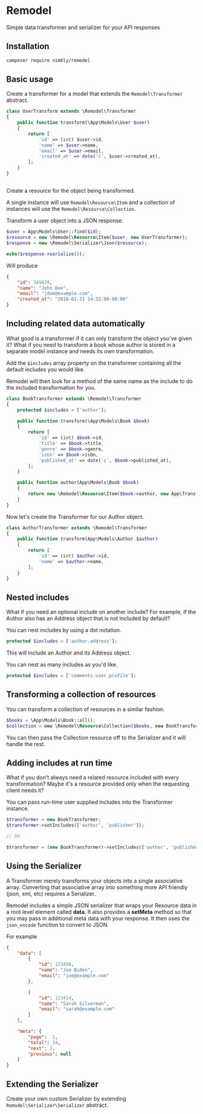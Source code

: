 # Remodel
Simple data transformer and serializer for your API responses

## Installation

```bash
composer require nimbly/remodel
```

## Basic usage

Create a transformer for a model that extends the ```Remodel\Transformer``` abstract.

```php
class UserTransform extends \Remodel\Transformer
{
    public function transform(\App\Models\User $user)
    {
        return [
            'id' => (int) $user->id,
            'name' => $user->name,
            'email' => $user->email,
            'created_at' => date('c', $user->created_at),
        ];
    }
}
```
##

Create a resource for the object being transformed.

A single instance will use ```Remodel\Resource\Item``` and a collection of instances will use the ```Remodel\Resource\Collection```.

Transform a user object into a JSON response.

```php
$user = App\Models\User::find($id);
$resource = new \Remodel\Resource\Item($user, new UserTransformer);
$response = new \Remodel\Serializer\Json($resource);
```

```php
echo($response->serialize());
```

Will produce

```json
{
    "id": 345678,
    "name": "John Doe",
    "email": "jdoe@example.com",
    "created_at": "2018-01-31 14:52:09-08:00"
}
```

## Including related data automatically
What good is a transformer if it can only transform the object you've given it? What if you need to transform a book whose author is stored in a separate model instance and needs its own transformation.

Add the ```$includes``` array property on the transformer containing
all the default includes you would like.

Remodel will then look for a method of the same name as the
include to do the included transformation for you.

```php
class BookTransformer extends \Remodel\Transformer
{
    protected $includes = ['author'];

    public function transform(\App\Models\Book $book)
    {
        return [
            'id' => (int) $book->id,
            'title' => $book->title,
            'genre' => $book->genre,
            'isbn' => $book->isbn,
            'published_at' => date('c', $book->published_at),
        ];
    }

    public function author(App\Models\Book $book)
    {
        return new \Remodel\Resource\Item($book->author, new App\Transformers\AuthorTransformer);
    }
}
```


Now let's create the Transformer for our Author object.

```php
class AuthorTransformer extends \Remodel\Transformer
{
    public function transform(App\Models\Author $author)
    {
        return [
            'id' => (int) $author->id,
            'name' => $author->name,
        ];
    }
}
```

## Nested includes
What if you need an optional include on another include? For example, if the Author also has an Address object that is not included by default?

You can nest includes by using a dot notation.

```php
protected $includes = ['author.address'];
```
This will include an Author and its Address object.

You can nest as many includes as you'd like.

```php
protected $includes = ['comments.user.profile'];
```

## Transforming a collection of resources

You can transform a collection of resources in a similar fashion.

```php
$books = \App\Models\Book::all();
$collection = new \Remodel\Resource\Collection($books, new BookTransformer);
```

You can then pass the Collection resource off to the Serializer and it will handle the rest.

## Adding includes at run time
What if you don't always need a related resource included with every transformation? Maybe it's a resource
provided only when the requesting client needs it?

You can pass run-time user supplied includes into the Transformer instance.

```php
$transformer = new BookTransformer;
$transformer->setIncludes(['author', 'publisher']);

// OR

$transformer = (new BookTransformer)->setIncludes(['author', 'publisher']);
```

## Using the Serializer

A Transformer merely transforms your objects into a single associative array. Converting that associative array into
something more API friendly (json, xml, etc) requires a Serializer.

Remodel includes a simple JSON serializer that wraps your Resource data in a root level element called **data**. It also
provides a **setMeta** method so that you may pass in additional meta data with your response. It then uses the ```json_encode``` function to convert to JSON.

For example
```json
{
    "data": [
        {
            "id": 123456,
            "name": "Joe Biden",
            "email": "joe@example.com"
        },

        {
            "id": 123414,
            "name": "Sarah Silverman",
            "email": "sarah@example.com"
        }
    ],

    "meta": {
        "page":  1,
        "total": 14,
        "next": 2,
        "previous": null
    }
}
```

## Extending the Serializer
Create your own custom Serializer by extending ```Remodel\Serializer\Serializer``` abstract.